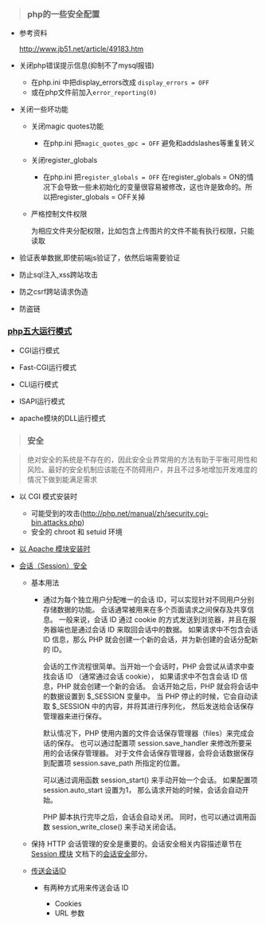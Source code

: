 > ### php的一些安全配置
  
  - 参考资料
  
    http://www.jb51.net/article/49183.htm

  - 关闭php错误提示信息(抑制不了mysql报错)
   
     - 在php.ini 中把display_errors改成 `display_errors = OFF`
     - 或在php文件前加入`error_reporting(0)`
     
  - 关闭一些坏功能
  
     - 关闭magic quotes功能
     
       -  在php.ini 把`magic_quotes_gpc = OFF`
          避免和addslashes等重复转义
          
     - 关闭register_globals
     
       - 在php.ini 把`register_globals = OFF`
         在register_globals = ON的情况下会导致一些未初始化的变量很容易被修改，这也许是致命的。所以把register_globals = OFF关掉 
         
     - 严格控制文件权限
     
       为相应文件夹分配权限，比如包含上传图片的文件不能有执行权限，只能读取
  
  - 验证表单数据,即使前端js验证了，依然后端需要验证
  
  - 防止sql注入,xss跨站攻击
  
  - 防之csrf跨站请求伪造
  
  - 防盗链
  
### [php五大运行模式](http://www.phpernote.com/news/723.html)
  
  - CGI运行模式
  
  - Fast-CGI运行模式
  
  - CLI运行模式
  
  - ISAPI运行模式
  
  - apache模块的DLL运行模式
  
> ### 安全
  
  > 绝对安全的系统是不存在的，因此安全业界常用的方法有助于平衡可用性和风险。最好的安全机制应该能在不防碍用户，并且不过多地增加开发难度的情况下做到能满足需求
  
   - 以 CGI 模式安装时
   
     - 可能受到的攻击(http://php.net/manual/zh/security.cgi-bin.attacks.php)
     - 安全的 chroot 和 setuid 环境
     
   - [以 Apache 模块安装时](http://php.net/manual/zh/security.apache.php)
   
   - [会话（Session）安全](http://php.net/manual/zh/book.session.php)
     - 基本用法
     
       - 通过为每个独立用户分配唯一的会话 ID，可以实现针对不同用户分别存储数据的功能。 会话通常被用来在多个页面请求之间保存及共享信息。 一般来说，会话 ID 通过 cookie 的方式发送到浏览器，并且在服务器端也是通过会话 ID 来取回会话中的数据。 如果请求中不包含会话 ID 信息，那么 PHP 就会创建一个新的会话，并为新创建的会话分配新的 ID。
     
         会话的工作流程很简单。当开始一个会话时，PHP 会尝试从请求中查找会话 ID （通常通过会话 cookie）， 如果请求中不包含会话 ID 信息，PHP 就会创建一个新的会话。 会话开始之后，PHP 就会将会话中的数据设置到 $_SESSION 变量中。 当 PHP 停止的时候，它会自动读取 $_SESSION 中的内容，并将其进行序列化， 然后发送给会话保存管理器来进行保存。
       
         默认情况下，PHP 使用内置的文件会话保存管理器（files）来完成会话的保存。 也可以通过配置项 session.save_handler 来修改所要采用的会话保存管理器。 对于文件会话保存管理器，会将会话数据保存到配置项 session.save_path 所指定的位置。
       
         可以通过调用函数 session_start() 来手动开始一个会话。 如果配置项 session.auto_start 设置为1， 那么请求开始的时候，会话会自动开始。
       
         PHP 脚本执行完毕之后，会话会自动关闭。 同时，也可以通过调用函数 session_write_close() 来手动关闭会话。
     - 保持 HTTP 会话管理的安全是重要的。会话安全相关内容描述章节在[Session 模块](http://php.net/manual/zh/book.session.php) 文档下的[会话安全](http://php.net/manual/zh/session.security.php)部分。
     - [传送会话ID](http://php.net/manual/zh/session.idpassing.php)
       
       - 有两种方式用来传送会话 ID
       
         - Cookies
         - URL 参数


       
       
       
       
       
       
       